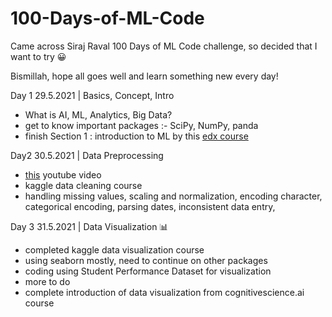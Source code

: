 # 100-Days-of-ML-Code

Came across Siraj Raval 100 Days of ML Code challenge, so decided that I want to try 😀 

Bismillah, hope all goes well and learn something new every day!

Day 1 29.5.2021 | Basics, Concept, Intro
- What is AI, ML, Analytics, Big Data?
- get to know important packages :- SciPy, NumPy, panda
- finish Section 1 : introduction to ML by this [edx course](https://online-learning.harvard.edu/course/data-science-machine-learning?delta=2)

Day2 30.5.2021 | Data Preprocessing
- [this](https://www.youtube.com/watch?v=49wBoO0bFMw) youtube video 
- kaggle data cleaning course 
- handling missing values, scaling and normalization, encoding character, categorical encoding, parsing dates, inconsistent data entry, 

Day 3 31.5.2021 | Data Visualization 📊
- completed kaggle data visualization course
- using seaborn mostly, need to continue on other packages
- coding using Student Performance Dataset for visualization
- more to do
- complete introduction of data visualization from cognitivescience.ai course

